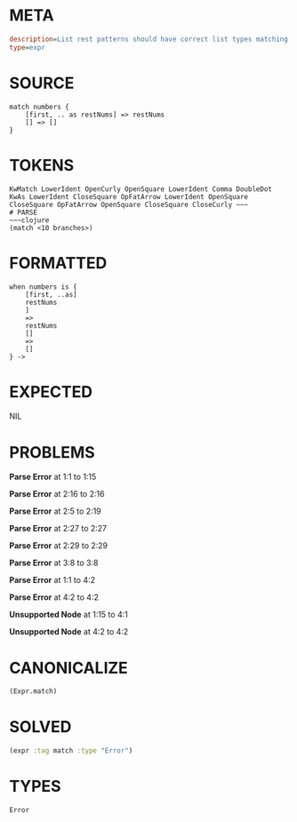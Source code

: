 # META
~~~ini
description=List rest patterns should have correct list types matching element types
type=expr
~~~
# SOURCE
~~~roc
match numbers {
    [first, .. as restNums] => restNums
    [] => []
}
~~~
# TOKENS
~~~text
KwMatch LowerIdent OpenCurly OpenSquare LowerIdent Comma DoubleDot KwAs LowerIdent CloseSquare OpFatArrow LowerIdent OpenSquare CloseSquare OpFatArrow OpenSquare CloseSquare CloseCurly ~~~
# PARSE
~~~clojure
(match <10 branches>)
~~~
# FORMATTED
~~~roc
when numbers is {
	[first, ..as]
	restNums
	]
	=>
	restNums
	[]
	=>
	[]
} -> 
~~~
# EXPECTED
NIL
# PROBLEMS
**Parse Error**
at 1:1 to 1:15

**Parse Error**
at 2:16 to 2:16

**Parse Error**
at 2:5 to 2:19

**Parse Error**
at 2:27 to 2:27

**Parse Error**
at 2:29 to 2:29

**Parse Error**
at 3:8 to 3:8

**Parse Error**
at 1:1 to 4:2

**Parse Error**
at 4:2 to 4:2

**Unsupported Node**
at 1:15 to 4:1

**Unsupported Node**
at 4:2 to 4:2

# CANONICALIZE
~~~clojure
(Expr.match)
~~~
# SOLVED
~~~clojure
(expr :tag match :type "Error")
~~~
# TYPES
~~~roc
Error
~~~
